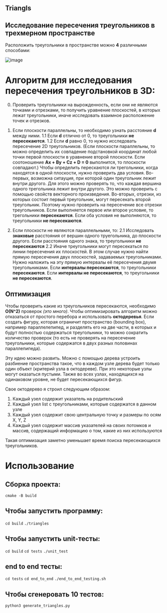 ## Triangls

## Исследование пересечения треугольников в трехмерном пространстве

Расположить треугольники в пространстве можно **4** различными способами:

![image](triangles_and_plane.png)

# Алгоритм для исследования пересечения треугольников в 3D:

0. Проверить треугольники на вырожденность, если они не являются точками и отрезками, то получить уравнение плоскостей, в которых лежат треугольники, иначе исследовать взаимное расположение точек и отрезков.

1. Если плоскости параллельны, то необходимо узнать расстояние **d** между ними.
1.1 Если **d** отлично от 0, то треугольники **не пересекаются**.
1.2 Если **d** равно 0, то нужно исследовать пересечение 2D треугольников. 
(Если плоскости параллельны, то можно определить их совпадение подстановкой координат любой точки первой плоскости в уравнение второй плоскости. Если соотоношение **Ax + By + Cz + D = 0** выполнится, то плоскости совпадают.)
Чтобы определить перескаются ли трегольники, когда находятся в одной плоскости, нужно проверить два условия.
Во-первых, возможна ситауция, при которой один треугольник лежит внутри другого. Для этого можно проверять то, что каждая вершина одного трегольника лежит внутри другого. Это можно проверить с помощью свойств векторного произведения.
Во-вторых, отрезки, из которых состоит первый треугольник, могут пересекать второй треугольник. Поэтому нужно проверить на пересечение все отрезки треугольников. 
Если выполняется первое или второе условие, то трегольники **пересекаются**.
Если оба условия не выполняются, то треугольники **не пересекаются**.

2. Если плоскости не являются параллельными, то:
2.1 Исследовать **знаковые** расстояния от вершин одного труегольника, до плоскости другого. Если расстояния одного знака, то треугольники **не пересекаются**
2.2 Иначе треугольники могут пересекаться по линии пересечения их плоскостей. 
В этом случае нужно найти прямую пересечения двух плоскостей, задаваемых треугольниками.
Нужно наложить на эту прямую интервалы её пересечения двумя треугольниками.
Если **интервалы пересекаются**, то треугольники **пересекаются**.
Если **интервалы не пересекаются**, то треугольники **не пересекаются**.

## Оптимизация 
Чтобы проверить какие из треугольников пересекаются, необходимо **O(N^2)** проверок *(это много)*. Чтобы оптимизировать алгоритм можно отказаться от простого перебора и использовать **октодеревья**.
Если создать фигуру, которая ограничит пространство (bounding box), например параллелепипед, и разделять его на две части, в которых и будут полностью содержаться треугольники, то можно сократить количество проверок (то есть не проверять на пересечение треугольники, которые содержатся в двух разных половинах параллепипеда).

Эту идею можно развить. Можно с помощью дерева устроить разбиение пространства такое, что в каждом узле дерева будет только один объект (критерий узла в октодереве). При это некоторые узлы могут оказаться пустыми. Также во всех узлах, находящихся на одинаковом уровне, не будет пересекающихся фигур.

Свое октодерево я строил следующим образом:
1. Каждый узел содержит указатель на родительский
2. Каждый узел list с треугольниками, которые содержатся в данном узле
3. Каждый узел содержит свою центральную точку и размеры по осям X, Y, Z
4. Каждый узел содержит массив указателей на своих потомков и массив, содержащий информацию о том, какие из них используются

Такая оптимизация заметно уменьшает время поиска пересекающихся треугольников.

# Использование 

## Сборка проекта:
```cmake -B build```

## Чтобы запустить программу:
```cd build```
```./triangles```

## Чтобы запустить unit-тесты:
```cd build```
```cd tests```
```./unit_test```

## end to end тесты:
```cd tests```
```cd end_to_end```
```./end_to_end_testing.sh```

## Чтобы cгенеровать 10 тестов:
```python3 generate_triangles.py```
